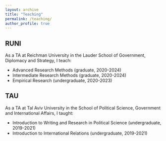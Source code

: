 ```yaml
---
layout: archive
title: "Teaching"
permalink: /teaching/
author_profile: true
---
```


<style> details { float:left; cursor: pointer; &:hover { color: #fff; background-color: #b21619 !important; } } details > summary { display: inline-block; margin-bottom: 0.25em; padding: 0.125em 0.25em; color: #b21619; text-align: center; text-decoration: none !important; border: 1px solid; border-color: #b21619; border-radius: 4px; cursor: pointer; } details > summary::-webkit-details-marker { display: none; float:left; } details > p { margin-bottom: 0.25em; padding: 0.125em 0.25em; box-shadow: 1px 1px 2px #bbbbbb; } </style>

RUNI
---
As a TA at Reichman University in the Lauder School of Government, Diplomacy and Strategy, I teach: 

* Advanced Research Methods (graduate, 2020-2024)
* Intermediate Research Methods (graduate, 2020-2024)
* Empirical Research (undergraduate, 2020-2023)


TAU
---
As a TA at Tal Aviv University in the School of Political Science, Government and International Affairs, I taught:

* Introduction to Writing and Research in Political Science (undergraduate, 2019-2021)
* Introduction to International Relations (undergraduate, 2019-2021)



